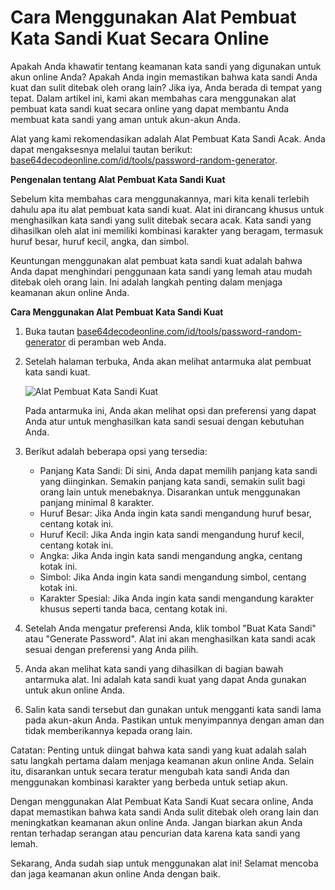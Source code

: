 Cara Menggunakan Alat Pembuat Kata Sandi Kuat Secara Online
===========================================================

Apakah Anda khawatir tentang keamanan kata sandi yang digunakan untuk akun online Anda? Apakah Anda ingin memastikan bahwa kata sandi Anda kuat dan sulit ditebak oleh orang lain? Jika iya, Anda berada di tempat yang tepat. Dalam artikel ini, kami akan membahas cara menggunakan alat pembuat kata sandi kuat secara online yang dapat membantu Anda membuat kata sandi yang aman untuk akun-akun Anda.

Alat yang kami rekomendasikan adalah Alat Pembuat Kata Sandi Acak. Anda dapat mengaksesnya melalui tautan berikut: [base64decodeonline.com/id/tools/password-random-generator](https://base64decodeonline.com/id/tools/password-random-generator).

**Pengenalan tentang Alat Pembuat Kata Sandi Kuat**

Sebelum kita membahas cara menggunakannya, mari kita kenali terlebih dahulu apa itu alat pembuat kata sandi kuat. Alat ini dirancang khusus untuk menghasilkan kata sandi yang sulit ditebak secara acak. Kata sandi yang dihasilkan oleh alat ini memiliki kombinasi karakter yang beragam, termasuk huruf besar, huruf kecil, angka, dan simbol.

Keuntungan menggunakan alat pembuat kata sandi kuat adalah bahwa Anda dapat menghindari penggunaan kata sandi yang lemah atau mudah ditebak oleh orang lain. Ini adalah langkah penting dalam menjaga keamanan akun online Anda.

**Cara Menggunakan Alat Pembuat Kata Sandi Kuat**

1. Buka tautan [base64decodeonline.com/id/tools/password-random-generator](https://base64decodeonline.com/id/tools/password-random-generator) di peramban web Anda.
2. Setelah halaman terbuka, Anda akan melihat antarmuka alat pembuat kata sandi kuat.
    
    ![Alat Pembuat Kata Sandi Kuat](https://example.com/images/password-generator-interface.png)
    
    Pada antarmuka ini, Anda akan melihat opsi dan preferensi yang dapat Anda atur untuk menghasilkan kata sandi sesuai dengan kebutuhan Anda.
3. Berikut adalah beberapa opsi yang tersedia:
    
    
    - Panjang Kata Sandi: Di sini, Anda dapat memilih panjang kata sandi yang diinginkan. Semakin panjang kata sandi, semakin sulit bagi orang lain untuk menebaknya. Disarankan untuk menggunakan panjang minimal 8 karakter.
    - Huruf Besar: Jika Anda ingin kata sandi mengandung huruf besar, centang kotak ini.
    - Huruf Kecil: Jika Anda ingin kata sandi mengandung huruf kecil, centang kotak ini.
    - Angka: Jika Anda ingin kata sandi mengandung angka, centang kotak ini.
    - Simbol: Jika Anda ingin kata sandi mengandung simbol, centang kotak ini.
    - Karakter Spesial: Jika Anda ingin kata sandi mengandung karakter khusus seperti tanda baca, centang kotak ini.
4. Setelah Anda mengatur preferensi Anda, klik tombol "Buat Kata Sandi" atau "Generate Password". Alat ini akan menghasilkan kata sandi acak sesuai dengan preferensi yang Anda pilih.
5. Anda akan melihat kata sandi yang dihasilkan di bagian bawah antarmuka alat. Ini adalah kata sandi kuat yang dapat Anda gunakan untuk akun online Anda.
6. Salin kata sandi tersebut dan gunakan untuk mengganti kata sandi lama pada akun-akun Anda. Pastikan untuk menyimpannya dengan aman dan tidak memberikannya kepada orang lain.

Catatan: Penting untuk diingat bahwa kata sandi yang kuat adalah salah satu langkah pertama dalam menjaga keamanan akun online Anda. Selain itu, disarankan untuk secara teratur mengubah kata sandi Anda dan menggunakan kombinasi karakter yang berbeda untuk setiap akun.

Dengan menggunakan Alat Pembuat Kata Sandi Kuat secara online, Anda dapat memastikan bahwa kata sandi Anda sulit ditebak oleh orang lain dan meningkatkan keamanan akun online Anda. Jangan biarkan akun Anda rentan terhadap serangan atau pencurian data karena kata sandi yang lemah.

Sekarang, Anda sudah siap untuk menggunakan alat ini! Selamat mencoba dan jaga keamanan akun online Anda dengan baik.
